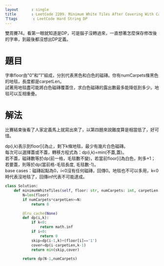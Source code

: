 ```yaml
---
layout      : single
title       : LeetCode 2209. Minimum White Tiles After Covering With Carpets
ㄒtags 		: LeetCode Hard String DP
---
```

雙周賽74。看第一眼就知道是DP，可是腦子沒轉過來，一直想著怎麼保存修改後的字串，到最後都沒想出DP定義。

# 題目
字串floor由"0"和"1"組成，分別代表黑色和白色的磁磚。你有numCarpets條黑色的地毯，長度都是carpetLen。  
試著用地毯盡可能將白色磁磚覆蓋住，求白色磁磚的露出數最多能降低到多少。地毯可以互相重疊。

# 解法
比賽結束後看了人家定義馬上就寫出來了，以第四題來說難度算是相當低了，好可惜。  

dp(i,k)表示到floor[i]為止，剩下k條地毯，最少有幾片白色磁磚。  
每次可以選擇蓋或不蓋，轉移方程式為：dp(i,k)=min(不蓋,蓋)。  
若不蓋，磁磚數等於dp(前一格，毛毯數不變)，若當前floor[i]為白色，則多+1；若要蓋，則等於dp(當前格-毛毯長度, 毛毯數-1)。  
base cases：磁磚起點為0，i<0沒有任何磁磚，回傳0。地毯也不可以多用，k<0時代表沒地毯了，回傳inf代表不可能達成。

```python
class Solution:
    def minimumWhiteTiles(self, floor: str, numCarpets: int, carpetLen: int) -> int:
        N=len(floor)
        if numCarpets*carpetLen>=N:
            return 0
        
        @lru_cache(None) 
        def dp(i,k):
            if k<0:
                return math.inf
            if i<0:
                return 0
            skip=dp(i-1,k)+(floor[i]=='1')
            cover=dp(i-carpetLen,k-1)
            return min(skip,cover)
            
        return dp(N-1,numCarpets)
```

